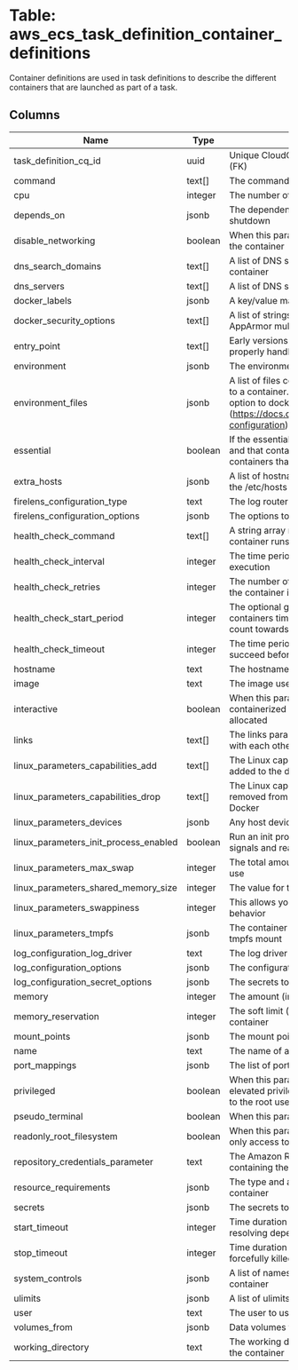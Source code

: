 
# Table: aws_ecs_task_definition_container_definitions
Container definitions are used in task definitions to describe the different containers that are launched as part of a task.
## Columns
| Name        | Type           | Description  |
| ------------- | ------------- | -----  |
|task_definition_cq_id|uuid|Unique CloudQuery ID of aws_ecs_task_definitions table (FK)|
|command|text[]|The command that is passed to the container|
|cpu|integer|The number of cpu units reserved for the container|
|depends_on|jsonb|The dependencies defined for container startup and shutdown|
|disable_networking|boolean|When this parameter is true, networking is disabled within the container|
|dns_search_domains|text[]|A list of DNS search domains that are presented to the container|
|dns_servers|text[]|A list of DNS servers that are presented to the container|
|docker_labels|jsonb|A key/value map of labels to add to the container|
|docker_security_options|text[]|A list of strings to provide custom labels for SELinux and AppArmor multi-level security systems|
|entry_point|text[]|Early versions of the Amazon ECS container agent do not properly handle entryPoint parameters|
|environment|jsonb|The environment variables to pass to a container|
|environment_files|jsonb|A list of files containing the environment variables to pass to a container. This parameter maps to the --env-file option to docker run (https://docs.docker.com/engine/reference/run/#security-configuration)|
|essential|boolean|If the essential parameter of a container is marked as true, and that container fails or stops for any reason, all other containers that are part of the task are stopped|
|extra_hosts|jsonb|A list of hostnames and IP address mappings to append to the /etc/hosts file on the container|
|firelens_configuration_type|text|The log router to use|
|firelens_configuration_options|jsonb|The options to use when configuring the log router|
|health_check_command|text[]|A string array representing the command that the container runs to determine if it is healthy|
|health_check_interval|integer|The time period in seconds between each health check execution|
|health_check_retries|integer|The number of times to retry a failed health check before the container is considered unhealthy|
|health_check_start_period|integer|The optional grace period within which to provide containers time to bootstrap before failed health checks count towards the maximum number of retries|
|health_check_timeout|integer|The time period in seconds to wait for a health check to succeed before it is considered a failure|
|hostname|text|The hostname to use for your container|
|image|text|The image used to start a container|
|interactive|boolean|When this parameter is true, this allows you to deploy containerized applications that require stdin or a tty to be allocated|
|links|text[]|The links parameter allows containers to communicate with each other without the need for port mappings|
|linux_parameters_capabilities_add|text[]|The Linux capabilities for the container that have been added to the default configuration provided by Docker|
|linux_parameters_capabilities_drop|text[]|The Linux capabilities for the container that have been removed from the default configuration provided by Docker|
|linux_parameters_devices|jsonb|Any host devices to expose to the container|
|linux_parameters_init_process_enabled|boolean|Run an init process inside the container that forwards signals and reaps processes|
|linux_parameters_max_swap|integer|The total amount of swap memory (in MiB) a container can use|
|linux_parameters_shared_memory_size|integer|The value for the size (in MiB) of the /dev/shm volume|
|linux_parameters_swappiness|integer|This allows you to tune a container's memory swappiness behavior|
|linux_parameters_tmpfs|jsonb|The container path, mount options, and size (in MiB) of the tmpfs mount|
|log_configuration_log_driver|text|The log driver to use for the container|
|log_configuration_options|jsonb|The configuration options to send to the log driver|
|log_configuration_secret_options|jsonb|The secrets to pass to the log configuration|
|memory|integer|The amount (in MiB) of memory to present to the container|
|memory_reservation|integer|The soft limit (in MiB) of memory to reserve for the container|
|mount_points|jsonb|The mount points for data volumes in your container|
|name|text|The name of a container|
|port_mappings|jsonb|The list of port mappings for the container|
|privileged|boolean|When this parameter is true, the container is given elevated privileges on the host container instance (similar to the root user)|
|pseudo_terminal|boolean|When this parameter is true, a TTY is allocated|
|readonly_root_filesystem|boolean|When this parameter is true, the container is given read-only access to its root file system|
|repository_credentials_parameter|text|The Amazon Resource Name (ARN) of the secret containing the private repository credentials|
|resource_requirements|jsonb|The type and amount of a resource to assign to a container|
|secrets|jsonb|The secrets to pass to the container|
|start_timeout|integer|Time duration (in seconds) to wait before giving up on resolving dependencies for a container|
|stop_timeout|integer|Time duration (in seconds) to wait before the container is forcefully killed if it doesn't exit normally on its own|
|system_controls|jsonb|A list of namespaced kernel parameters to set in the container|
|ulimits|jsonb|A list of ulimits to set in the container|
|user|text|The user to use inside the container|
|volumes_from|jsonb|Data volumes to mount from another container|
|working_directory|text|The working directory in which to run commands inside the container|

